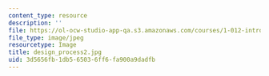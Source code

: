 ```yaml
---
content_type: resource
description: ''
file: https://ol-ocw-studio-app-qa.s3.amazonaws.com/courses/1-012-introduction-to-civil-engineering-design-spring-2002/3d5656fb1db565036ff6fa900a9dadfb_design_process2.jpg
file_type: image/jpeg
resourcetype: Image
title: design_process2.jpg
uid: 3d5656fb-1db5-6503-6ff6-fa900a9dadfb
---
```

